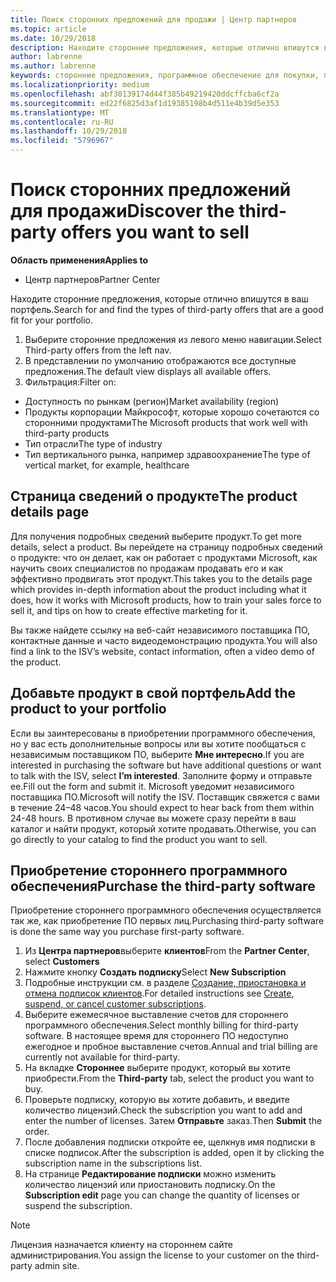 ```yaml
---
title: Поиск сторонних предложений для продажи | Центр партнеров
ms.topic: article
ms.date: 10/29/2018
description: Находите сторонние предложения, которые отлично впишутся в ваш портфель.
author: labrenne
ms.author: labrenne
keywords: сторонние предложения, программное обеспечение для покупки, поиск сторонних предложений
ms.localizationpriority: medium
ms.openlocfilehash: abf30139174d44f385b49219420ddcffcba6cf2a
ms.sourcegitcommit: ed22f6825d3af1d19385198b4d511e4b39d5e353
ms.translationtype: MT
ms.contentlocale: ru-RU
ms.lasthandoff: 10/29/2018
ms.locfileid: "5796967"
---
```

# <a name="discover-the-third-party-offers-you-want-to-sell"></a><span data-ttu-id="28977-104">Поиск сторонних предложений для продажи</span><span class="sxs-lookup"><span data-stu-id="28977-104">Discover the third-party offers you want to sell</span></span>

**<span data-ttu-id="28977-105">Область применения</span><span class="sxs-lookup"><span data-stu-id="28977-105">Applies to</span></span>**

-  <span data-ttu-id="28977-106">Центр партнеров</span><span class="sxs-lookup"><span data-stu-id="28977-106">Partner Center</span></span>

<span data-ttu-id="28977-107">Находите сторонние предложения, которые отлично впишутся в ваш портфель.</span><span class="sxs-lookup"><span data-stu-id="28977-107">Search for and find the types of third-party offers that are a good fit for your portfolio.</span></span> 

1.  <span data-ttu-id="28977-108">Выберите сторонние предложения из левого меню навигации.</span><span class="sxs-lookup"><span data-stu-id="28977-108">Select Third-party offers from the left nav.</span></span> 
2.  <span data-ttu-id="28977-109">В представлении по умолчанию отображаются все доступные предложения.</span><span class="sxs-lookup"><span data-stu-id="28977-109">The default view displays all available offers.</span></span> 
3.  <span data-ttu-id="28977-110">Фильтрация:</span><span class="sxs-lookup"><span data-stu-id="28977-110">Filter on:</span></span>

- <span data-ttu-id="28977-111">Доступность по рынкам (регион)</span><span class="sxs-lookup"><span data-stu-id="28977-111">Market availability (region)</span></span>
- <span data-ttu-id="28977-112">Продукты корпорации Майкрософт, которые хорошо сочетаются со сторонними продуктами</span><span class="sxs-lookup"><span data-stu-id="28977-112">The Microsoft products that work well with third-party products</span></span>
- <span data-ttu-id="28977-113">Тип отрасли</span><span class="sxs-lookup"><span data-stu-id="28977-113">The type of industry</span></span>
- <span data-ttu-id="28977-114">Тип вертикального рынка, например здравоохранение</span><span class="sxs-lookup"><span data-stu-id="28977-114">The type of vertical market, for example, healthcare</span></span>

## <a name="the-product-details-page"></a><span data-ttu-id="28977-115">Страница сведений о продукте</span><span class="sxs-lookup"><span data-stu-id="28977-115">The product details page</span></span>

<span data-ttu-id="28977-116">Для получения подробных сведений выберите продукт.</span><span class="sxs-lookup"><span data-stu-id="28977-116">To get more details, select a product.</span></span> <span data-ttu-id="28977-117">Вы перейдете на страницу подробных сведений о продукте: что он делает, как он работает с продуктами Microsoft, как научить своих специалистов по продажам продавать его и как эффективно продвигать этот продукт.</span><span class="sxs-lookup"><span data-stu-id="28977-117">This takes you to the details page which provides in-depth information about the product including what it does, how it works with Microsoft products, how to train your sales force to sell it, and tips on how to create effective marketing for it.</span></span> 

<span data-ttu-id="28977-118">Вы также найдете ссылку на веб-сайт независимого поставщика ПО, контактные данные и часто видеодемонстрацию продукта.</span><span class="sxs-lookup"><span data-stu-id="28977-118">You will also find a link to the ISV’s website, contact information, often a video demo of the product.</span></span> 

## <a name="add-the-product-to-your-portfolio"></a><span data-ttu-id="28977-119">Добавьте продукт в свой портфель</span><span class="sxs-lookup"><span data-stu-id="28977-119">Add the product to your portfolio</span></span>

<span data-ttu-id="28977-120">Если вы заинтересованы в приобретении программного обеспечения, но у вас есть дополнительные вопросы или вы хотите пообщаться с независимым поставщиком ПО, выберите **Мне интересно**.</span><span class="sxs-lookup"><span data-stu-id="28977-120">If you are interested in purchasing the software but have additional questions or want to talk with the ISV, select **I’m interested**.</span></span> <span data-ttu-id="28977-121">Заполните форму и отправьте ее.</span><span class="sxs-lookup"><span data-stu-id="28977-121">Fill out the form and submit it.</span></span> <span data-ttu-id="28977-122">Microsoft уведомит независимого поставщика ПО.</span><span class="sxs-lookup"><span data-stu-id="28977-122">Microsoft will notify the ISV.</span></span> <span data-ttu-id="28977-123">Поставщик свяжется с вами в течение 24–48 часов.</span><span class="sxs-lookup"><span data-stu-id="28977-123">You should expect to hear back from them within 24-48 hours.</span></span> <span data-ttu-id="28977-124">В противном случае вы можете сразу перейти в ваш каталог и найти продукт, который хотите продавать.</span><span class="sxs-lookup"><span data-stu-id="28977-124">Otherwise, you can go directly to your catalog to find the product you want to sell.</span></span>

## <a name="purchase-the-third-party-software"></a><span data-ttu-id="28977-125">Приобретение стороннего программного обеспечения</span><span class="sxs-lookup"><span data-stu-id="28977-125">Purchase the third-party software</span></span>

<span data-ttu-id="28977-126">Приобретение стороннего программного обеспечения осуществляется так же, как приобретение ПО первых лиц.</span><span class="sxs-lookup"><span data-stu-id="28977-126">Purchasing third-party software is done the same way you purchase first-party software.</span></span> 

1. <span data-ttu-id="28977-127">Из **Центра партнеров**выберите **клиентов**</span><span class="sxs-lookup"><span data-stu-id="28977-127">From the **Partner Center**, select **Customers**</span></span>
2. <span data-ttu-id="28977-128">Нажмите кнопку **Создать подписку**</span><span class="sxs-lookup"><span data-stu-id="28977-128">Select **New Subscription**</span></span>
3. <span data-ttu-id="28977-129">Подробные инструкции см. в разделе [Создание, приостановка и отмена подписок клиентов](create-a-new-subscription.md).</span><span class="sxs-lookup"><span data-stu-id="28977-129">For detailed instructions see [Create, suspend, or cancel customer subscriptions](create-a-new-subscription.md).</span></span>
4.  <span data-ttu-id="28977-130">Выберите ежемесячное выставление счетов для стороннего программного обеспечения.</span><span class="sxs-lookup"><span data-stu-id="28977-130">Select monthly billing for third-party software.</span></span> <span data-ttu-id="28977-131">В настоящее время для стороннего ПО недоступно ежегодное и пробное выставление счетов.</span><span class="sxs-lookup"><span data-stu-id="28977-131">Annual and trial billing are currently not available for third-party.</span></span>
5.  <span data-ttu-id="28977-132">На вкладке **Стороннее** выберите продукт, который вы хотите приобрести.</span><span class="sxs-lookup"><span data-stu-id="28977-132">From the **Third-party** tab, select the product you want to buy.</span></span>
6.  <span data-ttu-id="28977-133">Проверьте подписку, которую вы хотите добавить, и введите количество лицензий.</span><span class="sxs-lookup"><span data-stu-id="28977-133">Check the subscription you want to add and enter the number of licenses.</span></span> <span data-ttu-id="28977-134">Затем **Отправьте** заказ.</span><span class="sxs-lookup"><span data-stu-id="28977-134">Then **Submit** the order.</span></span>
7.  <span data-ttu-id="28977-135">После добавления подписки откройте ее, щелкнув имя подписки в списке подписок.</span><span class="sxs-lookup"><span data-stu-id="28977-135">After the subscription is added, open it by clicking the subscription name in the subscriptions list.</span></span> 
8.  <span data-ttu-id="28977-136">На странице **Редактирование подписки** можно изменить количество лицензий или приостановить подписку.</span><span class="sxs-lookup"><span data-stu-id="28977-136">On the **Subscription edit** page you can change the quantity of licenses or suspend the subscription.</span></span>

> [!NOTE]  
>  <span data-ttu-id="28977-137">Лицензия назначается клиенту на стороннем сайте администрирования.</span><span class="sxs-lookup"><span data-stu-id="28977-137">You assign the license to your customer on the third-party admin site.</span></span>

    


